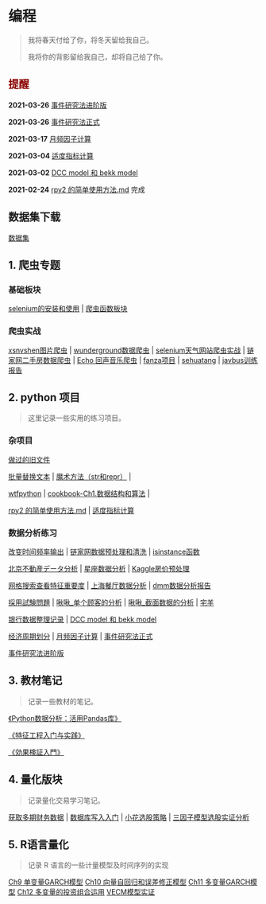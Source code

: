 # 编程

> 我将春天付给了你，将冬天留给我自己。
>
> 我将你的背影留给我自己，却将自己给了你。



## <font color='darkred'>提醒</font>



**2021-03-26** [事件研究法进阶版](practice/事件研究法进阶版.md)

**2021-03-26** [事件研究法正式](practice/事件研究法正式.md)

**2021-03-17** [月频因子计算](practice/五个因子计算.md)

**2021-03-04** [适度指标计算](practice/适度指标计算.md)

**2021-03-02** [DCC model 和 bekk model](practice/分析报告2.md)

**2021-02-24** [rpy2 的简单使用方法.md](practice/rpy2的简单使用方法.md) 完成



## 数据集下载

[数据集](dataset.md)



## 1. 爬虫专题

### 基础板块

[selenium的安装和使用](scrape/selenium的安装和使用.md) | [爬虫函数板块](scrape/爬虫函数板块.md)

### 爬虫实战

[xsnvshen图片爬虫](scrape/图片爬虫xsnvshen.md) | [wunderground数据爬虫](scrape/数据爬虫.md) | [selenium天气网站爬虫实战](scrape/selenium天气网站爬虫实战.md) | [链家网二手房数据爬虫](scrape/链家网二手房数据爬虫.md) | [Echo 回声音乐爬虫](scrape/Echo回声音乐爬虫.md) | [fanza项目](scrape/fanza项目.md) | [sehuatang](scrape/sehuatang.md) | [javbus训练报告](scrape/for_javbus.md)



## 2. python 项目

> 这里记录一些实用的练习项目。

### 杂项目

[做过的旧文件](practice/mytest.md)



[批量替换文本](pythonproject/批量替换文本.md) | [魔术方法（str和repr）](pythonproject/魔术方法（__str__和__repr__）.md) | 

[wtfpython](pythonproject/wtfpython.md) | [cookbook-Ch1.数据结构和算法](cookbook/ch1.md) |

[rpy2 的简单使用方法.md](practice/rpy2的简单使用方法.md)  | [适度指标计算](practice/适度指标计算.md)



### 数据分析练习

[改变时间频率输出](pythonproject/改变时间频率输出.md) | [链家网数据预处理和清洗](pythonproject/链家网数据预处理和清洗.md) | [isinstance函数](pythonproject/isinstance函数.md)  

[北京不動産データ分析](pythonproject/peking.md) | [星座数据分析](pythonproject/星座数据分析.md) | [Kaggle房价预处理](practice/comprehensive-data-exploration-with-python.md)

[网格搜索查看特征重要度](pythonproject/网格搜索查看特征重要度.md) | [上海餐厅数据分析](practice/上海餐厅数据分析.md) | [dmm数据分析报告](practice/dmm数据分析报告-01.md)

[採用試験問題](practice/採用試験問題_v031.md) | [啾啾_单个顾客的分析](kehu/jiujiu/单个顾客的分析.md) | [啾啾_截面数据的分析](kehu/jiujiu/截面数据的分析.md) | [宅羊](kehu/宅羊.md)

[银行数据整理记录](practice/银行数据整理记录.md) | [DCC model 和 bekk model](practice/分析报告2.md)

[经济周期划分](practice/经济周期划分.md) | [月频因子计算](practice/五个因子计算.md) | [事件研究法正式](practice/事件研究法正式.md)

[事件研究法进阶版](practice/事件研究法进阶版.md)



## 3. 教材笔记

> 记录一些教材的笔记。

[《Python数据分析：活用Pandas库》](pandasforeveryone/README)

[《特征工程入门与实践》](FeatureEngineering/README)

[《効果検証入門》](cibook-python-master/README)



## 4. 量化版块

> 记录量化交易学习笔记。

[获取多期财务数据](quant策略/获取多期财务数据.md) | [数据库写入入门](practice/数据库写入入门.md) | [小花选股策略](practice/小花选股策略.md) | [三因子模型选股实证分析](practice/三因子模型.md)



## 5. R语言量化

> 记录 R 语言的一些计量模型及时间序列的实现

[Ch9 单变量GARCH模型](quantinr/Ch9单变量GARCH模型.md)
[Ch10 向量自回归和误差修正模型](quantinr/Ch10向量自回归和误差修正模型.md)
[Ch11 多变量GARCH模型](quantinr/Ch11多变量GARCH模型.md)
[Ch12 多变量的投资组合运用](quantinr/Ch12多变量的投资组合运用.md)
[VECM模型实证](quantinr/VECM模型实证.md)
